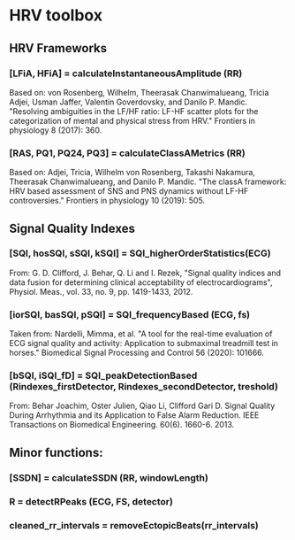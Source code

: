 # HRV toolbox

## HRV Frameworks
### [LFiA, HFiA] = calculateInstantaneousAmplitude (RR)
Based on: 
 von Rosenberg, Wilhelm, Theerasak Chanwimalueang, Tricia Adjei, Usman Jaffer, Valentin Goverdovsky, and Danilo P. Mandic. "Resolving ambiguities in the LF/HF ratio: LF-HF scatter plots for the categorization of mental and physical stress from HRV." Frontiers in physiology 8 (2017): 360.

### [RAS, PQ1, PQ24, PQ3] = calculateClassAMetrics (RR)
Based on:
 Adjei, Tricia, Wilhelm von Rosenberg, Takashi Nakamura, Theerasak Chanwimalueang, and Danilo P. Mandic. "The classA framework: HRV based assessment of SNS and PNS dynamics without LF-HF controversies." Frontiers in physiology 10 (2019): 505.

## Signal Quality Indexes
### [SQI, hosSQI, sSQI, kSQI] = SQI_higherOrderStatistics(ECG)
From: 
 G. D. Clifford, J. Behar, Q. Li and I. Rezek, "Signal quality indices and data fusion for determining clinical acceptability of electrocardiograms", Physiol. Meas., vol. 33, no. 9, pp. 1419-1433, 2012.

### [iorSQI, basSQI, pSQI] = SQI_frequencyBased (ECG, fs)
Taken from: 
 Nardelli, Mimma, et al. "A tool for the real-time evaluation of ECG signal quality and activity: Application to submaximal treadmill test in horses." Biomedical Signal Processing and Control 56 (2020): 101666.

### [bSQI, iSQI_fD] = SQI_peakDetectionBased (Rindexes_firstDetector, Rindexes_secondDetector, treshold)
From: 
 Behar Joachim, Oster Julien, Qiao Li, Clifford Gari D. Signal Quality During Arrhythmia and its Application to False Alarm Reduction. IEEE Transactions on Biomedical Engineering. 60(6). 1660-6. 2013.

## Minor functions:
### [SSDN] = calculateSSDN (RR, windowLength)
### R = detectRPeaks (ECG, FS, detector)
### cleaned_rr_intervals = removeEctopicBeats(rr_intervals)
